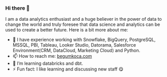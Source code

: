### Hi there 👋

I am a data analytics enthusiast and a huge believer in the power of data to change the world and truly foresee that data science and analytics can be used to create a better future.
Here is a bit more about me:

- 💫 I have experience working with Snowflake, BigQuery, PostgreSQL, MSSQL, PBI, Tableau, Looker Studio, Datorama, Salesforce Environment(CRM, DataCloud, Marketing Cloud) and Python.
- 📫 How to reach me: [begumkoca.com](https://www.begumkoca.com/)
- 👯 I’m learning databricks and dbt.
- ⚡ Fun fact: I like learning and discussing new staff :yum:

